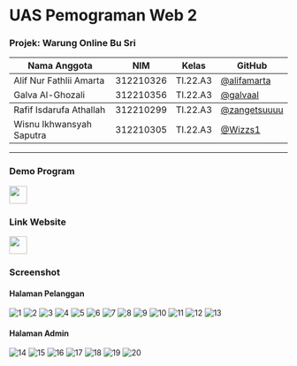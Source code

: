 # UAS Pemograman Web 2

### Projek: Warung Online Bu Sri

<table>
  <thead>
    <tr>
      <th>Nama Anggota</th>
      <th>NIM</th>
      <th>Kelas</th>
      <th>GitHub</th>
    </tr>
  </thead>
  <tr>
      <td>Alif Nur Fathlii Amarta</td>
      <td>312210326</td>
      <td>TI.22.A3</td>
      <td><a href="https://github.com/alifamarta/" target="_blank">@alifamarta</a></td>
    </tr>
    <tr>
      <td>Galva Al-Ghozali</td>
      <td>312210356</td>
      <td>TI.22.A3</td>
      <td><a href="https://github.com/galvaal/" target="_blank">@galvaal</a></td>
    </tr>
    <tbody>
    <tr>
      <td>Rafif Isdarufa Athallah</td>
      <td>312210299</td>
      <td>TI.22.A3</td>
      <td><a href="https://github.com/zangetsuuuu/" target="_blank">@zangetsuuuu</a></td>
    </tr>
    <tr>
      <td>Wisnu Ikhwansyah Saputra</td>
      <td>312210305</td>
      <td>TI.22.A3</td>
      <td><a href="https://github.com/Wizzs1/" target="_blank">@Wizzs1</a></td>
    </tr>
  </tbody>
</table>

---

### Demo Program

<a href="https://youtu.be/dQ-OWtov3nY?si=hGLC-4XnTQ90j-KF"><img src="https://cdn-icons-png.flaticon.com/512/1384/1384060.png" height="32" width="32" alt="" /></a>

### Link Website

<a href="https://warungbusri.my.id"><img src="https://cdn-icons-png.flaticon.com/512/3308/3308395.png" height="32" width="32" alt="" /></a>

### Screenshot

#### Halaman Pelanggan

![1](public/img/readme/1.png)
![2](public/img/readme/2.png)
![3](public/img/readme/3.png)
![4](public/img/readme/4.png)
![5](public/img/readme/5.png)
![6](public/img/readme/6.png)
![7](public/img/readme/7.png)
![8](public/img/readme/8.png)
![9](public/img/readme/9.png)
![10](public/img/readme/10.png)
![11](public/img/readme/11.png)
![12](public/img/readme/12.png)
![13](public/img/readme/13.png)

#### Halaman Admin

![14](public/img/readme/14.png)
![15](public/img/readme/15.png)
![16](public/img/readme/16.png)
![17](public/img/readme/17.png)
![18](public/img/readme/18.png)
![19](public/img/readme/19.png)
![20](public/img/readme/20.png)
